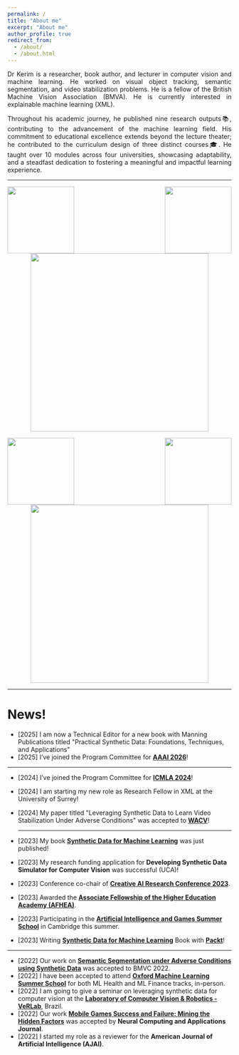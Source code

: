 ```yaml
---
permalink: /
title: "About me"
excerpt: "About me"
author_profile: true
redirect_from: 
  - /about/
  - /about.html
---
```



<!-- Google AdSense -->
<script async src="https://pagead2.googlesyndication.com/pagead/js/adsbygoogle.js?client=ca-pub-6246411792549723"
     crossorigin="anonymous"></script>
     
<p align= "justify">
Dr Kerim is a researcher, book author, and lecturer in computer vision and machine learning. He worked on visual object tracking, semantic segmentation, and video stabilization problems. He is a fellow of the British Machine Vision Association (BMVA). He is currently interested in explainable machine learning (XML).
</p>

<p align= "justify">
Throughout his academic journey, he published nine research outputs📚, contributing to the advancement of the machine learning field. His commitment to educational excellence extends beyond the lecture theater; he contributed to the curriculum design of three distinct courses🎓. He taught over 10 modules across four universities, showcasing adaptability, and a steadfast dedication to fostering a meaningful and impactful learning experience.
</p>

---
<div>
 <img src= "images/logos/Microsoft.svg"  width="150"  align="right">

 <img src= "https://www.lancaster.ac.uk/media/wdp/style-assets/images/logos/lu-logo.svg"  width="150"  align="left">

  <div style="text-align: center">
         <img width="400" src="https://upload.wikimedia.org/wikipedia/commons/b/bc/Packt_Logo.png" width="150">
  </div>


 <p></p>

 </div>

 <div>
 <img src= "images/logos/modlai.jpg"  width="150"  align="right">

 <img src= "images/logos/oxford.png"  width="150"  align="left">

   <div style="text-align: center">
         <img width="400" src="images/logos/bmvc-2022.png" width="150" >
  </div>


 <p></p>

 </div>

 
 ---

News!
======

* [2025] I am now a Technical Editor for a new book with Manning Publications titled "Practical Synthetic Data: Foundations, Techniques, and Applications"
* [2025] I’ve joined the Program Committee for [**AAAI 2026**](https://aaai.org/conference/aaai/aaai-26/)!
 --- 
* [2024] I’ve joined the Program Committee for [**ICMLA 2024**](https://www.icmla-conference.org/icmla24/pcm.html)!
* [2024] I am starting my new role as Research Fellow in XML at the University of Surrey!
* [2024] My paper titled "Leveraging Synthetic Data to Learn Video Stabilization Under Adverse Conditions" was accepted to [**WACV**](https://wacv2024.thecvf.com/)!

  --- 
* [2023] My book [**Synthetic Data for Machine Learning**](https://www.amazon.co.uk/Synthetic-Data-Machine-Learning-revolutionary-ebook/dp/B0BVMRHBNN/ref=tmm_kin_swatch_0?_encoding=UTF8&qid=&sr=) was just published! 
* [2023] My research funding application for **Developing Synthetic Data Simulator for Computer Vision** was successful (UCA)!
* [2023] Conference co-chair of [**Creative AI Research Conference 2023**](https://www.uca.ac.uk/events/research/creative-ai/).
* [2023] Awarded the [**Associate Fellowship of the Higher Education Academy (AFHEA)**](https://www.advance-he.ac.uk/fellowship/associate-fellowship).
* [2023] Participating in the [**Artificial Intelligence and Games Summer School**](https://school.gameaibook.org/) in Cambridge this summer.
* [2023] Writing [**Synthetic Data for Machine Learning**](https://www.amazon.co.uk/Synthetic-Data-Machine-Learning-revolutionary/dp/1803245409) Book with [**Packt**](https://www.packtpub.com/)!

--- 
* [2022] Our work on [**Semantic Segmentation under Adverse Conditions using Synthetic Data**](https://bmvc2022.mpi-inf.mpg.de/0977.pdf) was accepted to BMVC 2022.
* [2022] I have been accepted to attend [**Oxford Machine Learning Summer School**](https://www.oxfordml.school/) for both ML Health and ML Finance tracks, in-person. 
* [2022] I am going to give a seminar on leveraging synthetic data for computer vision at the [**Laboratory of Computer Vision & Robotics - VeRLab**](https://www.verlab.dcc.ufmg.br), Brazil.
* [2022] Our work [**Mobile Games Success and Failure: Mining the Hidden Factors**](https://link.springer.com/article/10.1007/s00521-022-07154-z) was accepted by **Neural Computing and Applications Journal**.
* [2022] I started my role as a reviewer for the **American Journal of Artificial Intelligence (AJAI)**.



